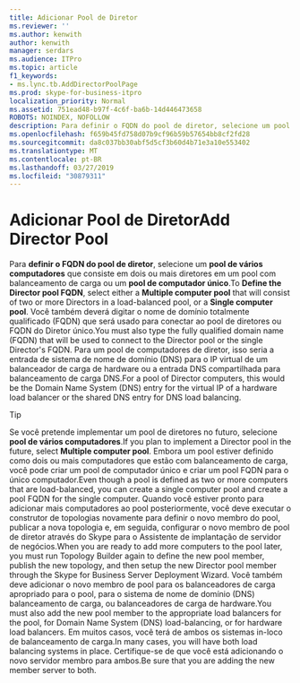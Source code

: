 ```yaml
---
title: Adicionar Pool de Diretor
ms.reviewer: ''
ms.author: kenwith
author: kenwith
manager: serdars
ms.audience: ITPro
ms.topic: article
f1_keywords:
- ms.lync.tb.AddDirectorPoolPage
ms.prod: skype-for-business-itpro
localization_priority: Normal
ms.assetid: 751ead48-b97f-4c6f-ba6b-14d446473658
ROBOTS: NOINDEX, NOFOLLOW
description: Para definir o FQDN do pool de diretor, selecione um pool de vários computadores que consiste em dois ou mais diretores em um pool com balanceamento de carga, ou um pool de computador único. Você também deverá digitar o nome de domínio totalmente qualificado (FQDN) que será usado para conectar ao pool de diretores ou FQDN do Diretor único. Para um pool de computadores de diretor, isso seria a entrada de sistema de nome de domínio (DNS) para o IP virtual de um balanceador de carga de hardware ou a entrada DNS compartilhada para balanceamento de carga DNS.
ms.openlocfilehash: f659b45fd758d07b9cf96b59b57654bb8cf2fd28
ms.sourcegitcommit: da8c037bb30abf5d5cf3b60d4b71e3a10e553402
ms.translationtype: MT
ms.contentlocale: pt-BR
ms.lasthandoff: 03/27/2019
ms.locfileid: "30879311"
---
```

# <a name="add-director-pool"></a><span data-ttu-id="5fe67-105">Adicionar Pool de Diretor</span><span class="sxs-lookup"><span data-stu-id="5fe67-105">Add Director Pool</span></span>
 
<span data-ttu-id="5fe67-106">Para **definir o FQDN do pool de diretor**, selecione um **pool de vários computadores** que consiste em dois ou mais diretores em um pool com balanceamento de carga ou um **pool de computador único**.</span><span class="sxs-lookup"><span data-stu-id="5fe67-106">To **Define the Director pool FQDN**, select either a **Multiple computer pool** that will consist of two or more Directors in a load-balanced pool, or a **Single computer pool**.</span></span> <span data-ttu-id="5fe67-107">Você também deverá digitar o nome de domínio totalmente qualificado (FQDN) que será usado para conectar ao pool de diretores ou FQDN do Diretor único.</span><span class="sxs-lookup"><span data-stu-id="5fe67-107">You must also type the fully qualified domain name (FQDN) that will be used to connect to the Director pool or the single Director's FQDN.</span></span> <span data-ttu-id="5fe67-108">Para um pool de computadores de diretor, isso seria a entrada de sistema de nome de domínio (DNS) para o IP virtual de um balanceador de carga de hardware ou a entrada DNS compartilhada para balanceamento de carga DNS.</span><span class="sxs-lookup"><span data-stu-id="5fe67-108">For a pool of Director computers, this would be the Domain Name System (DNS) entry for the virtual IP of a hardware load balancer or the shared DNS entry for DNS load balancing.</span></span>
  
> [!TIP]
> <span data-ttu-id="5fe67-109">Se você pretende implementar um pool de diretores no futuro, selecione **pool de vários computadores**.</span><span class="sxs-lookup"><span data-stu-id="5fe67-109">If you plan to implement a Director pool in the future, select **Multiple computer pool**.</span></span> <span data-ttu-id="5fe67-110">Embora um pool estiver definido como dois ou mais computadores que estão com balanceamento de carga, você pode criar um pool de computador único e criar um pool FQDN para o único computador.</span><span class="sxs-lookup"><span data-stu-id="5fe67-110">Even though a pool is defined as two or more computers that are load-balanced, you can create a single computer pool and create a pool FQDN for the single computer.</span></span> <span data-ttu-id="5fe67-111">Quando você estiver pronto para adicionar mais computadores ao pool posteriormente, você deve executar o construtor de topologias novamente para definir o novo membro do pool, publicar a nova topologia e, em seguida, configurar o novo membro de pool de diretor através do Skype para o Assistente de implantação de servidor de negócios.</span><span class="sxs-lookup"><span data-stu-id="5fe67-111">When you are ready to add more computers to the pool later, you must run Topology Builder again to define the new pool member, publish the new topology, and then setup the new Director pool member through the Skype for Business Server Deployment Wizard.</span></span> <span data-ttu-id="5fe67-112">Você também deve adicionar o novo membro de pool para os balanceadores de carga apropriado para o pool, para o sistema de nome de domínio (DNS) balanceamento de carga, ou balanceadores de carga de hardware.</span><span class="sxs-lookup"><span data-stu-id="5fe67-112">You must also add the new pool member to the appropriate load balancers for the pool, for Domain Name System (DNS) load-balancing, or for hardware load balancers.</span></span> <span data-ttu-id="5fe67-113">Em muitos casos, você terá de ambos os sistemas in-loco de balanceamento de carga.</span><span class="sxs-lookup"><span data-stu-id="5fe67-113">In many cases, you will have both load balancing systems in place.</span></span> <span data-ttu-id="5fe67-114">Certifique-se de que você está adicionando o novo servidor membro para ambos.</span><span class="sxs-lookup"><span data-stu-id="5fe67-114">Be sure that you are adding the new member server to both.</span></span> 
  

